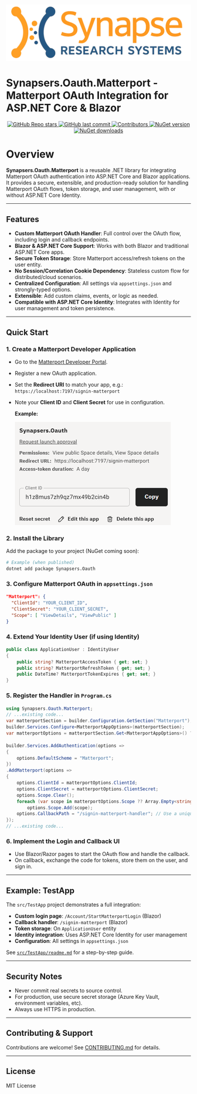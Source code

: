 <p align="center">
  <img src="srs-full-logo.webp" alt="Synapsers - Matterport OAuth for ASP.NET Core & Blazor" style="max-width: 100%; height: auto;">
</p>


# Synapsers.Oauth.Matterport - Matterport OAuth Integration for ASP.NET Core & Blazor

<p align="center">
  <a href="https://github.com/SynapeResearchSystemsCorp/Synapsers.Oauth.Matterport/stargazers">
    <img src="https://img.shields.io/github/stars/SynapeResearchSystemsCorp/Synapsers.Oauth.Matterport" alt="GitHub Repo stars">
  </a>
  <a href="https://github.com/SynapeResearchSystemsCorp/Synapsers.Oauth.Matterport/commits/main">
    <img src="https://img.shields.io/github/last-commit/SynapeResearchSystemsCorp/Synapsers.Oauth.Matterport" alt="GitHub last commit">
  </a>
  <a href="https://github.com/SynapeResearchSystemsCorp/Synapsers.Oauth.Matterport/graphs/contributors">
    <img src="https://img.shields.io/github/contributors/SynapeResearchSystemsCorp/Synapsers.Oauth.Matterport" alt="Contributors">
  </a>
  <a href="https://www.nuget.org/packages/Synapsers.Oauth/">
    <img src="https://img.shields.io/nuget/v/Synapsers.Oauth.svg" alt="NuGet version">
  </a>
  <a href="https://www.nuget.org/packages/Synapsers.Oauth/">
    <img src="https://img.shields.io/nuget/dt/Synapsers.Oauth.svg" alt="NuGet downloads">
  </a>
</p>


# Overview

**Synapsers.Oauth.Matterport** is a reusable .NET library for integrating Matterport OAuth authentication into ASP.NET Core and Blazor applications. It provides a secure, extensible, and production-ready solution for handling Matterport OAuth flows, token storage, and user management, with or without ASP.NET Core Identity.

---

## Features

- **Custom Matterport OAuth Handler**: Full control over the OAuth flow, including login and callback endpoints.
- **Blazor & ASP.NET Core Support**: Works with both Blazor and traditional ASP.NET Core apps.
- **Secure Token Storage**: Store Matterport access/refresh tokens on the user entity.
- **No Session/Correlation Cookie Dependency**: Stateless custom flow for distributed/cloud scenarios.
- **Centralized Configuration**: All settings via `appsettings.json` and strongly-typed options.
- **Extensible**: Add custom claims, events, or logic as needed.
- **Compatible with ASP.NET Core Identity**: Integrates with Identity for user management and token persistence.

---

## Quick Start

### 1. Create a Matterport Developer Application

- Go to the [Matterport Developer Portal](https://developers.matterport.com/).
- Register a new OAuth application.
- Set the **Redirect URI** to match your app, e.g.:
  `https://localhost:7197/signin-matterport`
- Note your **Client ID** and **Client Secret** for use in configuration.

  **Example:**

  ![Matterport App Registration Screenshot](MP-AppRegistration.png)


### 2. Install the Library

Add the package to your project (NuGet coming soon):

```sh
# Example (when published)
dotnet add package Synapsers.Oauth
```

### 3. Configure Matterport OAuth in `appsettings.json`

```json
"Matterport": {
  "ClientId": "YOUR_CLIENT_ID",
  "ClientSecret": "YOUR_CLIENT_SECRET",
  "Scope": [ "ViewDetails", "ViewPublic" ]
}
```

### 4. Extend Your Identity User (if using Identity)

```csharp
public class ApplicationUser : IdentityUser
{
    public string? MatterportAccessToken { get; set; }
    public string? MatterportRefreshToken { get; set; }
    public DateTime? MatterportTokenExpires { get; set; }
}
```

### 5. Register the Handler in `Program.cs`

```csharp
using Synapsers.Oauth.Matterport;
// ...existing code...
var matterportSection = builder.Configuration.GetSection("Matterport");
builder.Services.Configure<MatterportAppOptions>(matterportSection);
var matterportOptions = matterportSection.Get<MatterportAppOptions>() ?? new MatterportAppOptions();

builder.Services.AddAuthentication(options =>
{
    options.DefaultScheme = "Matterport";
})
.AddMatterport(options =>
{
    options.ClientId = matterportOptions.ClientId;
    options.ClientSecret = matterportOptions.ClientSecret;
    options.Scope.Clear();
    foreach (var scope in matterportOptions.Scope ?? Array.Empty<string>())
        options.Scope.Add(scope);
    options.CallbackPath = "/signin-matterport-handler"; // Use a unique path for the built-in handler
});
// ...existing code...
```

### 6. Implement the Login and Callback UI

- Use Blazor/Razor pages to start the OAuth flow and handle the callback.
- On callback, exchange the code for tokens, store them on the user, and sign in.

---

## Example: TestApp

The `src/TestApp` project demonstrates a full integration:

- **Custom login page**: `/Account/StartMatterportLogin` (Blazor)
- **Callback handler**: `/signin-matterport` (Blazor)
- **Token storage**: On `ApplicationUser` entity
- **Identity integration**: Uses ASP.NET Core Identity for user management
- **Configuration**: All settings in `appsettings.json`

See [`src/TestApp/readme.md`](src/TestApp/readme.md) for a step-by-step guide.

---

## Security Notes

- Never commit real secrets to source control.
- For production, use secure secret storage (Azure Key Vault, environment variables, etc).
- Always use HTTPS in production.

---

## Contributing & Support

Contributions are welcome! See [CONTRIBUTING.md](CONTRIBUTING.md) for details.

---

## License

MIT License
